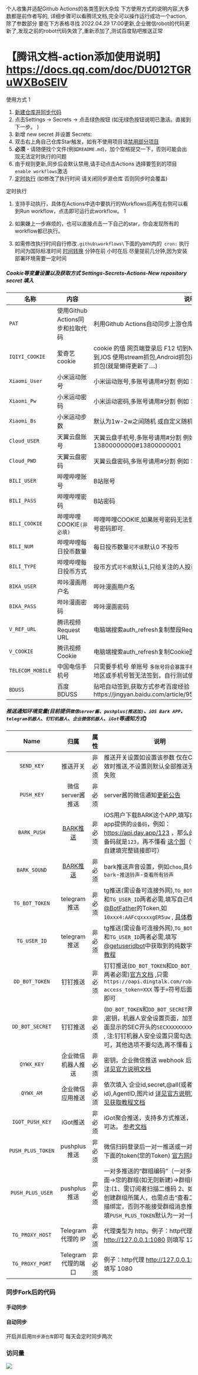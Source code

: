 个人收集并适配Github Actions的各类签到大杂烩
下方使用方式的说明内容,大多数都是前作者写的, 详细步骤可以看腾讯文档,完全可以操作运行成功一个action,除了参数部分 要在下方表格寻找
2022.04.29 17:00更新,企业微信robot的代码更新了,发现之前的robot代码失效了,重新添加了,测试百度贴吧推送正常
# 【腾讯文档-action添加使用说明】https://docs.qq.com/doc/DU012TGRuWXBoSElV

使用方式 1
1. [新建仓库并同步代码](RepoSync.md)
2. 点击Settings -> Secrets -> 点击绿色按钮 (如无绿色按钮说明已激活。直接到下一步。 )
3. 新增 new secret 并设置 Secrets:
4. 双击右上角自己仓库Star触发，如有不使用项目请[禁用部分项目](https://cdn.jsdelivr.net/gh/BlueskyClouds/Script/img/2020/10/19/img/2020-10-19.jpg)
6. **必须** - 请随便找个文件(例如`README.md`)，加个空格提交一下，否则可能会出现无法定时执行的问题
7. 由于规则更新,同步后会默认禁用,请手动点击Actions 选择要签到的项目 `enable workflows`激活
8. [定时执行](#定时执行)  (如修改了执行时间 请关闭同步源仓库  否则同步时会覆盖)

定时执行
1. 支持手动执行，具体在Actions中选中要执行的Workflows后再在右侧可以看到Run workflow，点击即可运行此workflow。  1

2. 如果嫌上一步麻烦的，也可以直接点击一下自己的star，你会发现所有的workflow都已执行。

3. 如需修改执行时间自行修改`.github\workflows\`下面的yaml内的` cron:` 执行时间为国际标准时间 [时间转换](http://www.timebie.com/cn/universalbeijing.php) 分钟在前 小时在后 尽量提前几分钟,因为安装部署环境需要一定时间

##### Cookie等变量设置以及获取方式 Settings-Secrets-Actions-New repository secret 填入

| 名称     | 内容           |   说明  |
| -------- | -------------|   ----- |
| `PAT`                   |   使用Github Actions同步和拉取代码    |利用Github Actions自动同步上游仓库[PAT获取教程](RepoSync.md)|
| `IQIYI_COOKIE`          |   爱奇艺cookie   |cookie 的值  网页端登录后 F12 切到Network  tab下,刷新 找个链接即可看到,IOS 使用stream抓包,Android抓包这个不太关注..可以自行百度下怎么抓包(就是懒得更新了....) 
| `Xiaomi_User`           |   小米运动账号   |小米运动账号,多账号请用#分割 例如：13800138000#13800138001|
| `Xiaomi_Pw`             |   小米运动密码   |小米运动密码,多账号请用#分割 例如：abc123qwe#abcqwe2|
| `Xiaomi_Bs`             |   小米运动步数   |默认为1w-2w之间随机 或自定义随机范围`[18000-25000]`|
| `Cloud_USER`            |   天翼云盘账号   |天翼云盘手机号,多账号请用#分割 例如：13800000000#13800000001|
| `Cloud_PWD`             |   天翼云盘密码   |天翼云盘密码,多账号请用#分割 例如：cxkjntm#jntmcxk|
| `BILI_USER`             |   哔哩哔哩账号   |B站账号|
| `BILI_PASS`             |   哔哩哔哩密码   |B站密码|
| `BILI_COOKIE`           |   哔哩哔哩COOKIE`(非必填)`   |哔哩哔哩COOKIE,如果账号密码无法登陆就用COOKIE,等一段时间再用账号密码即可.|
| `BILI_NUM`              |   哔哩哔哩每日投币数量   |每日投币数量`可不填`默认0 不投币|
| `BILI_TYPE`             |   哔哩哔哩每日投币方式   |投币方式`可不填`默认1,只给关注的人投币 0 则随机投币|
| `BIKA_USER`             |   哔咔漫画用户名   |哔咔漫画用户名|
| `BIKA_PASS`             |   哔咔漫画密码   |哔咔漫画密码|
| `V_REF_URL`             |   腾讯视频Request URL |电脑端搜索auth_refresh复制整段Request url[图片教程](https://cdn.jsdelivr.net/gh/BlueskyClouds/Script/img/2020/11/1/img/v_1.jpg)|
| `V_COOKIE`              |   腾讯视频Cookie   |电脑端搜索auth_refresh复制Cookie[图片教程](https://cdn.jsdelivr.net/gh/BlueskyClouds/Script/img/2020/11/1/img/v_2.jpg)|
| `TELECOM_MOBILE`        |   中国电信手机号         |只需要手机号 单账号 `多账号将会暴露手机号` 自行考虑,多账号使用`,`分割 部分地区或手机号暂无法签到，自行测试使用|
| `BDUSS`                 |   百度BDUSS         | 贴吧自动签到,获取方式参考百度经验https://jingyan.baidu.com/article/95c9d20d073afbec4e7561d4.html|
##### 推送通知环境变量(目前提供`微信server酱`、`pushplus(推送加)`、`iOS Bark APP`、`telegram机器人`、`钉钉机器人`、`企业微信机器人`、`iGot`等通知方式)

| Name                    |   归属   | 属性   | 说明                                                         |
| :---------------------: | :----------: | --------- | ------------------------------------------------------------ |
| `SEND_KEY`              |   推送开关        | 非必须 | 推送开关设置如设置该参数 仅在Cookie失效时推送,不设置则默认全部推送无论是否失败|
| `PUSH_KEY`              |   微信server酱推送   | 非必须 | server酱的微信通知[更新公告](https://sc.ftqq.com/9.version) |
| `BARK_PUSH`             |   [BARK推送](https://apps.apple.com/us/app/bark-customed-notifications/id1403753865)   | 非必须 | IOS用户下载BARK这个APP,填写内容是app提供的`设备码`，例如：https://api.day.app/123 ，那么此处的设备码就是`123`，再不懂看 [这个图](https://github.com/MayoBlueSky/My-Actions/blob/master/icon/bark.jpg)（注：支持自建填完整链接即可） |
| `BARK_SOUND`            |   [BARK推送](https://apps.apple.com/us/app/bark-customed-notifications/id1403753865)   | 非必须 | bark推送声音设置，例如`choo`,具体值请在`bark`-`推送铃声`-`查看所有铃声` |
| `TG_BOT_TOKEN`          |   telegram推送   | 非必须 | tg推送(需设备可连接外网),`TG_BOT_TOKEN`和`TG_USER_ID`两者必需,填写自己申请[@BotFather](https://t.me/BotFather)的Token,如`10xxx4:AAFcqxxxxgER5uw` , [具体教程](https://github.com/MayoBlueSky/My-Actions/blob/master/backUp/TG_PUSH.md) |
| `TG_USER_ID`            |   telegram推送   | 非必须 | tg推送(需设备可连接外网),`TG_BOT_TOKEN`和`TG_USER_ID`两者必需,填写[@getuseridbot](https://t.me/getuseridbot)中获取到的纯数字ID, [具体教程](https://github.com/MayoBlueSky/My-Actions/blob/master/backUp/TG_PUSH.md) |
| `DD_BOT_TOKEN`          |   钉钉推送   | 非必须 | 钉钉推送(`DD_BOT_TOKEN`和`DD_BOT_SECRET`两者必需)[官方文档](https://ding-doc.dingtalk.com/doc#/serverapi2/qf2nxq) ,只需`https://oapi.dingtalk.com/robot/send?access_token=XXX` 等于`=`符号后面的XXX即可 |
| `DD_BOT_SECRET`         |   钉钉推送   | 非必须 | (`DD_BOT_TOKEN`和`DD_BOT_SECRET`两者必需) ,密钥，机器人安全设置页面，加签一栏下面显示的SEC开头的`SECXXXXXXXXXX`等字符 , 注:钉钉机器人安全设置只需勾选`加签`即可，其他选项不要勾选,再不懂看 [这个图](https://github.com/MayoBlueSky/My-Actions/blob/master/icon/DD_bot.png) |
| `QYWX_KEY`              |   企业微信机器人推送     | 非必须 | 密钥，企业微信推送 webhook 后面的 key [详见官方说明文档](https://work.weixin.qq.com/api/doc/90000/90136/91770) |
| `QYWX_AM`               |   企业微信应用推送      | 非必须 | 依次填入 企业id,secret,@all(或者成员id),AgentID,图片id [详见官方说明文档](https://work.weixin.qq.com/api/doc/90000/90135/90236) [详见获取教程文档](https://note.youdao.com/ynoteshare1/index.html?id=351e08a72378206f9dd64d2281e9b83b) |
| `IGOT_PUSH_KEY`         |   iGot推送   | 非必须 | iGot聚合推送，支持多方式推送，确保消息可达。 [参考文档](https://wahao.github.io/Bark-MP-helper ) |
| `PUSH_PLUS_TOKEN`       |   pushplus推送  | 非必须 | 微信扫码登录后一对一推送或一对多推送下面的token(您的Token) [官方网站](https://www.pushplus.plus/)                     |
| `PUSH_PLUS_USER`        |   pushplus推送  | 非必须 | 一对多推送的“群组编码”（一对多推送下面->您的群组(如无则新建)->群组编码）注:(1、需订阅者扫描二维码 2、如果您是创建群组所属人，也需点击“查看二维码”扫描绑定，否则不能接受群组消息推送)，只填`PUSH_PLUS_TOKEN`默认为一对一推送                    |
| `TG_PROXY_HOST`         |  Telegram 代理的 IP  | 非必须 | 代理类型为 http。例子：http代理 http://127.0.0.1:1080 则填写 127.0.0.1 |
| `TG_PROXY_PORT`         |  Telegram 代理的端口  | 非必须 | 例子：http代理 http://127.0.0.1:1080 则填写 1080 |

### 同步Fork后的代码

#### 手动同步

#### 自动同步
开启并启用`同步源仓库`即可 每天会定时同步两次
### 访问量   
   
![](http://profile-counter.glitch.me/MayoBlueSky/count.svg)
 
